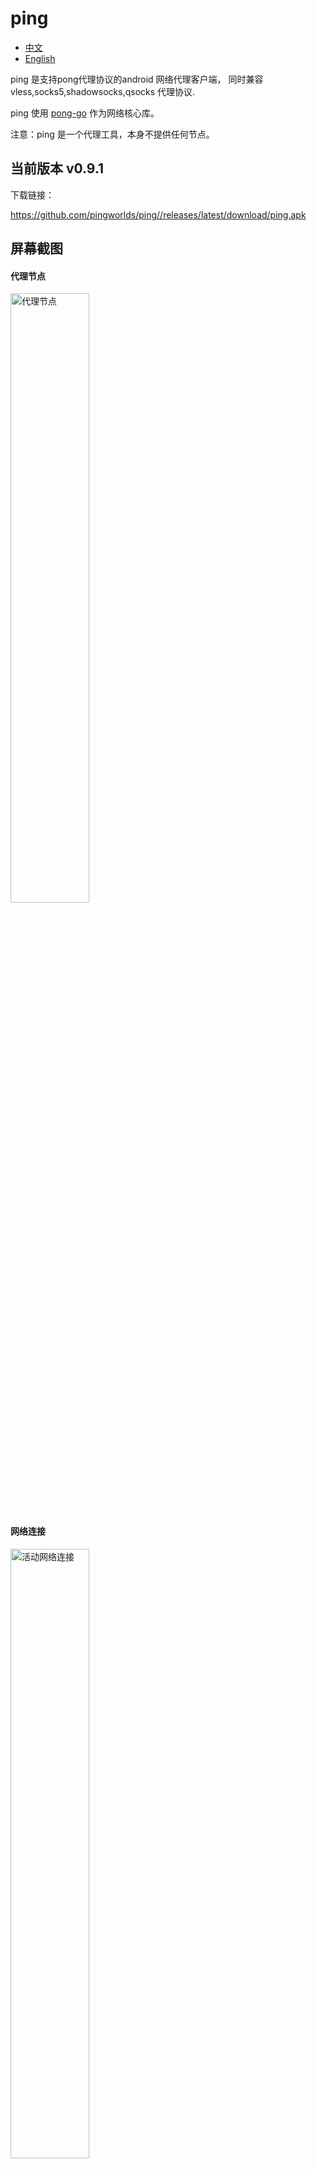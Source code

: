 # ping


- [中文](README.md)
- [English](readme_en.md)



ping 是支持pong代理协议的android  网络代理客户端，
同时兼容vless,socks5,shadowsocks,qsocks 代理协议.

ping 使用 [pong-go](https://github.com/pingworlds/pong) 作为网络核心库。


注意：ping 是一个代理工具，本身不提供任何节点。


## 当前版本 v0.9.1


下载链接：


 <https://github.com/pingworlds/ping//releases/latest/download/ping.apk>



##  屏幕截图


#### 代理节点

 
<img src="https://github.com/pingworlds/ping/blob/main/img/points.png" alt="代理节点" width="50%"/>


 
#### 网络连接
 
 
<img src="https://github.com/pingworlds/ping/blob/main/img/alive_conn.png" alt="活动网络连接" width="50%"/>
<img src="https://github.com/pingworlds/ping/blob/main/img/close_conn.png" alt="已关闭的网络连接" width="50%"/>
<img src="https://github.com/pingworlds/ping/blob/main/img/error_conn.png" alt="出错的网络连接" width="50%"/>
<img src="https://github.com/pingworlds/ping/blob/main/img/reject_conn.png" alt="拦截的网络连接" width="50%"/>
 


#### 设置

<img src="https://github.com/pingworlds/ping/blob/main/img/settings_1.png" alt="设置"  width="50%"/>
<img src="https://github.com/pingworlds/ping/blob/main/img/settings_2.png" alt="设置"  width="50%"/>
<img src="https://github.com/pingworlds/ping/blob/main/img/settings_3.png" alt="设置"  width="50%"/>

 


## transport protocols

支持以下传输协议：

- http2
- h2c
- http3
- ws
- wss
- https
- http
- tcp
- tls


## proxy protocols

pong 支持以下代理协议：
- pong
  
  建议首选

- shadowsokcs 

    仅支持明文

- vless

    仅支持明文

- socks5
    
    不支持验证

- qsocks 

没有握手过程的精简版socks5 


注意：所有代理协议，仅支持明文



## 设置

 
尽量保持默认设置,相对稳定 
 
  
### 设置选项建议 
 
- 流量接管模式 
  
    建议按app代理, 全局模式仍不稳定.

- Doh 服务 

    谨慎开启, doh服务对网络环境很敏感

          
- auto-try 
 
    建议开启, auto-try 表示直连不通的情况下自动代理,理论上可以不需要黑名单 

-拦截模式 

    建议开启, 广告鲜有漏网

          
- rule set 
 
    域名和IP规则分别以黑名单、白名单、拦截名单管理
 
- pass mode 
 
    建议域名黑名单模式. ip白名单模式
 
 

##  同类应用

- v2rayNG

  <https://github.com/2dust/v2rayNG>

- ClashForAndroid

  <https://github.com/Kr328/ClashForAndroid>